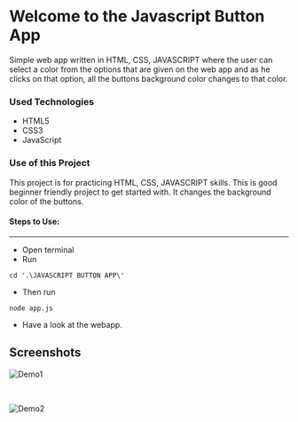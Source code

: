 <h1>Welcome to the Javascript Button App</h1>

<p>Simple web app written in HTML, CSS, JAVASCRIPT where the user can select a color from the options that are given on the web app and as he clicks on that option, all the buttons background color changes to that color.</p>

<h3>Used Technologies</h3>
<ul>
  <li>HTML5</li>
  <li>CSS3</li>
  <li>JavaScript</li>
</ul>

<h3>Use  of this Project</h4>
<p>This project is for practicing HTML, CSS, JAVASCRIPT skills. This is good beginner friendly project to get started with. It changes the background color of the buttons.</p>

#### Steps to Use:
---

- Open terminal 
- Run 
```
cd '.\JAVASCRIPT BUTTON APP\'
```
- Then run 
```
node app.js
```
- Have a look at the webapp.


## Screenshots

![Demo1](public/images/challenge1.png)

<br>

![Demo2](public/images/challenge2.png)
